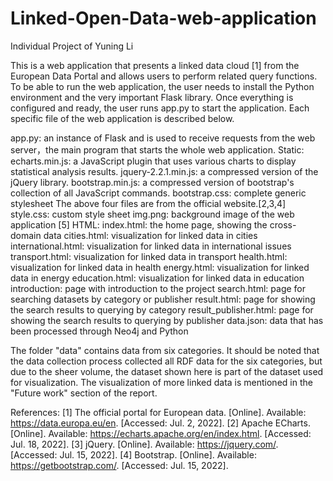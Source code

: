 # Linked-Open-Data-web-application
Individual Project of Yuning Li

This is a web application that presents a linked data cloud [1] from the European Data Portal and allows users to perform related query functions.
To be able to run the web application, the user needs to install the Python environment and the very important Flask library. Once everything is configured and ready, the user runs app.py to start the application.
Each specific file of the web application is described below.

app.py: an instance of Flask and is used to receive requests from the web server，the main program that starts the whole web application.
Static:
echarts.min.js: a JavaScript plugin that uses various charts to display statistical analysis results.
jquery-2.2.1.min.js: a compressed version of the jQuery library.
bootstrap.min.js: a compressed version of bootstrap's collection of all JavaScript commands.
bootstrap.css: complete generic stylesheet
The above four files are from the official website.[2,3,4]
style.css: custom style sheet
img.png: background image of the web application [5]
HTML:
index.html: the home page, showing the cross-domain data
cities.html: visualization for linked data in cities
international.html: visualization for linked data in international issues
transport.html: visualization for linked data in transport
health.html: visualization for linked data in health
energy.html: visualization for linked data in energy
education.html: visualization for linked data in education
introduction: page with introduction to the project
search.html: page for searching datasets by category or publisher
result.html: page for showing the search results to querying by category
result_publisher.html: page for showing the search results to querying by publisher
data.json: data that has been processed through Neo4j and Python

The folder "data" contains data from six categories. It should be noted that the data collection process collected all RDF data for the six categories, but due to the sheer volume, the dataset shown here is part of the dataset used for visualization. The visualization of more linked data is mentioned in the "Future work" section of the report.

References:
[1] The official portal for European data. [Online]. Available: https://data.europa.eu/en. [Accessed: Jul. 2, 2022].
[2] Apache ECharts. [Online]. Available: https://echarts.apache.org/en/index.html. [Accessed: Jul. 18, 2022].
[3] jQuery. [Online]. Available: https://jquery.com/. [Accessed: Jul. 15, 2022].
[4] Bootstrap. [Online]. Available: https://getbootstrap.com/. [Accessed: Jul. 15, 2022].
